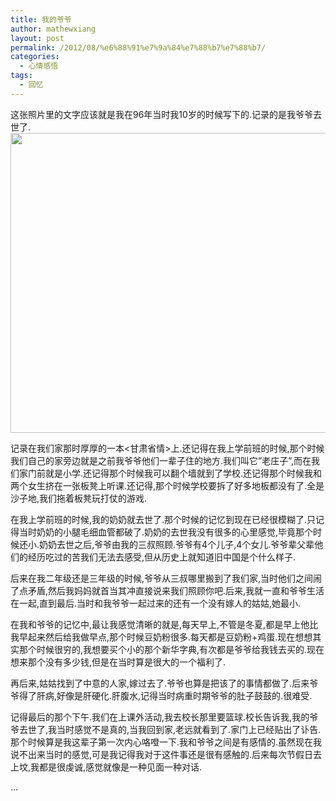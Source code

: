 ```yaml
---
title: 我的爷爷
author: mathewxiang
layout: post
permalink: /2012/08/%e6%88%91%e7%9a%84%e7%88%b7%e7%88%b7/
categories:
  - 心情感悟
tags:
  - 回忆
---
```

这张照片里的文字应该就是我在96年当时我10岁的时候写下的.记录的是我爷爷去世了.[<img class="alignleft size-full wp-image-1360" title="wodeyeye" src="http://www.yyxzy.org/wp-content/uploads/2012/08/gallery794965009.jpg" alt="" width="640" height="480" />][1]<!--more-->

记录在我们家那时厚厚的一本<甘肃省情>上.还记得在我上学前班的时候,那个时候我们自己的家旁边就是之前我爷爷他们一辈子住的地方.我们叫它”老庄子”,而在我们家门前就是小学.还记得那个时候我可以翻个墙就到了学校.还记得那个时候我和两个女生挤在一张板凳上听课.还记得,那个时候学校要拆了好多地板都没有了.全是沙子地,我们拖着板凳玩打仗的游戏.

在我上学前班的时候,我的奶奶就去世了.那个时候的记忆到现在已经很模糊了.只记得当时奶奶的小腿毛细血管都破了.奶奶的去世我没有很多的心里感觉,毕竟那个时候还小.奶奶去世之后,爷爷由我的三叔照顾.爷爷有4个儿子,4个女儿.爷爷辈父辈他们的经历吃过的苦我们无法去感受,但从历史上就知道旧中国是个什么样子.

后来在我二年级还是三年级的时候,爷爷从三叔哪里搬到了我们家,当时他们之间闹了点矛盾,然后我妈妈就首当其冲直接说来我们照顾你吧.后来,我就一直和爷爷生活在一起,直到最后.当时和我爷爷一起过来的还有一个没有嫁人的姑姑,她最小.

在我和爷爷的记忆中,最让我感觉清晰的就是,每天早上,不管是冬夏,都是早上他比我早起来然后给我做早点,那个时候豆奶粉很多.每天都是豆奶粉+鸡蛋.现在想想其实那个时候很穷的,我想要买个小的那个新华字典,有次都是爷爷给我钱去买的.现在想来那个没有多少钱,但是在当时算是很大的一个福利了.

再后来,姑姑找到了中意的人家,嫁过去了.爷爷也算是把该了的事情都做了.后来爷爷得了肝病,好像是肝硬化.肝腹水,记得当时病重时期爷爷的肚子鼓鼓的.很难受.

记得最后的那个下午.我们在上课外活动,我去校长那里要篮球.校长告诉我,我的爷爷去世了,我当时感觉不是真的,当我回到家,老远就看到了.家门上已经贴出了讣告.那个时候算是我这辈子第一次内心咯噔一下.我和爷爷之间是有感情的.虽然现在我说不出来当时的感觉,可是我记得我对于这件事还是很有感触的.后来每次节假日去上坟,我都是很虔诚,感觉就像是一种见面一种对话.

…

 [1]: http://www.yyxzy.org/wp-content/uploads/2012/08/gallery794965009.jpg